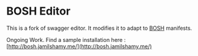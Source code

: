 # BOSH Editor

This is a fork of swagger editor. It modifies it to adapt to [BOSH](https://bosh.io/) manifests.

Ongoing Work. Find a sample installation here : [http://bosh.jamilshamy.me/](http://bosh.jamilshamy.me/)

